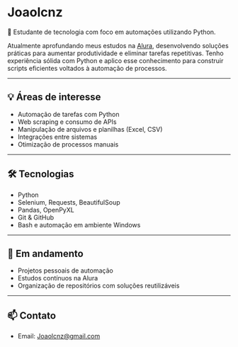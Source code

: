 # Joaolcnz

🎯 Estudante de tecnologia com foco em automações utilizando Python.

Atualmente aprofundando meus estudos na [Alura](https://www.alura.com.br/), desenvolvendo soluções práticas para aumentar produtividade e eliminar tarefas repetitivas. Tenho experiência sólida com Python e aplico esse conhecimento para construir scripts eficientes voltados à automação de processos.

---

## 💡 Áreas de interesse

- Automação de tarefas com Python  
- Web scraping e consumo de APIs  
- Manipulação de arquivos e planilhas (Excel, CSV)  
- Integrações entre sistemas  
- Otimização de processos manuais  

---

## 🛠️ Tecnologias

- Python  
- Selenium, Requests, BeautifulSoup  
- Pandas, OpenPyXL  
- Git & GitHub  
- Bash e automação em ambiente Windows  

---

## 📌 Em andamento

- Projetos pessoais de automação  
- Estudos contínuos na Alura  
- Organização de repositórios com soluções reutilizáveis  

---

## 📫 Contato

- Email: Joaolcnz@gmail.com
